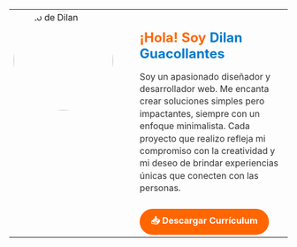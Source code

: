 <table>
  <tr>
    <td width="200" valign="top">
      <img src="https://github.com/user-attachments/assets/57b6f87f-7a2e-4600-9c9b-1c66de8f0e04" alt="Foto de Dilan" width="180" style="border-radius: 50%;" />
    </td>
    <td valign="top" style="padding-left: 20px;">
      <h2 style="color:#ff6600; margin-bottom: 5px;">¡Hola! Soy <span style="color:#007acc;">Dilan Guacollantes</span></h2>
      <p style="font-size: 16px; color:#333; max-width: 500px; line-height: 1.4;">
        Soy un apasionado diseñador y desarrollador web.  
        Me encanta crear soluciones simples pero impactantes,  
        siempre con un enfoque minimalista.  
        Cada proyecto que realizo refleja mi compromiso con la creatividad  
        y mi deseo de brindar experiencias únicas que conecten con las personas.
      </p>
      <a href="https://drive.google.com/uc?export=download&id=1VaGC5bp78ednMTDkfJxGJW6TCBGf6Z4e" download style="display: inline-block; padding: 10px 20px; background: #ff6600; color: white; text-decoration: none; border-radius: 25px; font-weight: bold; margin-top: 10px;">
        📥 Descargar Currículum
      </a>
    </td>
  </tr>
</table>
